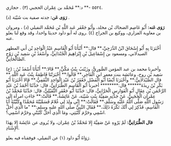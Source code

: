 ٥٥٢٤ -** د:** مُحَمَّد بن عِمْران الحجبي (٣) . حجازي.

**رَوَى عَن:** جدته صفية بت شَيْبَة (د) .

**رَوَى عَنه:** أَبُو عَاصِم الضحاك بْن مخلد، وأَبُو جَعْفَر عَبد اللَّهِ بْن مُحَمَّد النفيلي (د) ، ومروان بن معاوية الفزاري، ووكيع بن الجراح (٤) .روى له أبو داود حديثا واحدا، وقد وقع لنا بعلو عنه.

أَخْبَرَنَا بِهِ أَبُو إِسْحَاقَ ابْنُ الدَّرَجِيِّ،** قال:** أَنْبَأَنَا أَبُو الْقَاسِمِ عَبْدُ الْوَاحِدِ بْن أَبي المطهر الصيدلاني، ومسعود بن إِسْمَاعِيلَ بْنِ إِبْرَاهِيمَ الْجُنْدَانِيُّ، وأَسْعَدُ بْنِ سَعِيد بْنِ رَوْحٍ الصَّالْحَانِيِّ.

(ح) : وأخبرنا محمد بن عبد المؤمن الصُّورِيُّ، وزَيْنَبُ بِنْتُ مَكِّيٍّ،** قَالا:** أَنْبَأَنَا أَسْعَدُ بْنُ سَعِيد بْنِ روح، وعائشة بنت معمر ابن الْفَاخِرِ،** قَالُوا:** أَخْبَرَتْنَا فَاطِمَةُ بِنْتُ عَبد اللَّهِ.** قال الصَّيْدَلانِيُّ:** وأَخْبَرَنَا أَيْضًا أَبُو الْفَضْلِ جَعْفَرُ بْنُ عَبْدِ الْوَاحِدِ الثَّقَفِيُّ،** قَالا أَخْبَرَنَا أَبُو بَكْرِ بْنُ رِيذَةَ****** قال:******** أخبرنا أَبُو الْقَاسِمِ الطَّبَرَانِيُّ، قال: حَدَّثَنَا أَحْمَدُ بْنُ عَبْدِ الرَّحْمَنِ بْنِ عِقَالٍ أَبُو الْفَوَارِسِ الْحَرَّانِيُّ، قال: حَدَّثَنَا أَبُو جَعْفَرٍ النُّفَيْلِيُّ، قال: حَدَّثَنَا مُحَمَّدُ بْنُ عِمْران الْحَجَبِيُّ، عَنْ جَدَّتِهِ صَفِيَّةَ بِنْتِ شَيْبَة، عَنْ عَائِشَةَ،** قَالَتْ:** جَاءَتِ امرأة إِلَى رَسُول اللَّهِ صَلَّى اللَّهُ عَلَيْهِ وسَلَّمَ،** فَقَالَتْ:** إِنِّي ولِدَ لِي غُلامٌ فَسَمَّيْتُهُ مُحَمَّدًا وكَنَّيْتُهُ أَبَا الْقَاسِمِ، فَذُكِرَ لِي أَنَّكَ تَكْرَهُ ذَلِكَ،** فَقَالَ النَّبِيُّ صلى الله عليه وسلم:** "ما الَّذِي أَحَلَّ اسْمِي وحَرَّمَ كُنْيَتِي، ومَا الَّذِي أَحَلَّ كُنْيَتْيِ وحَرَّمَ اسْمِي؟.

**قال الطَّبَرَانِيُّ:** لَمْ يَرْوِهِ عَنْ صَفِيَّةَ إِلا مُحَمَّدُ بْنُ عِمْران، ولا يُروى عن عَائِشَةَ إِلا بِهَذَا الإِسْنَادِ.

رَوَاهُ أَبُو داود (١) عن النفيلي، فوفقناه فيه بعلو.